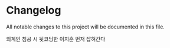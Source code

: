 # Changelog

All notable changes to this project will be documented in this file.

외계인 침공 시 뒷코딩한 이지훈 먼저 잡혀간다